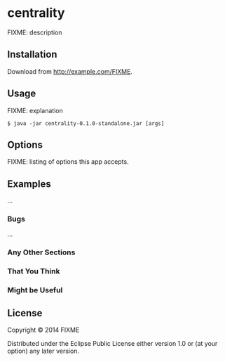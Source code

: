 # centrality

FIXME: description

## Installation

Download from http://example.com/FIXME.

## Usage

FIXME: explanation

    $ java -jar centrality-0.1.0-standalone.jar [args]

## Options

FIXME: listing of options this app accepts.

## Examples

...

### Bugs

...

### Any Other Sections
### That You Think
### Might be Useful

## License

Copyright © 2014 FIXME

Distributed under the Eclipse Public License either version 1.0 or (at
your option) any later version.
